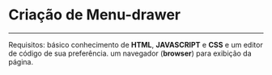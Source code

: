 # Criação de Menu-drawer
----------
Requisitos:
básico conhecimento de **HTML**, **JAVASCRIPT** e **CSS**
e um editor de código de sua preferência.
um navegador (**browser**) para exibição da página.
